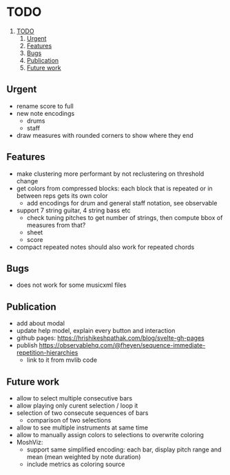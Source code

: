 # TODO

1. [TODO](#todo)
   1. [Urgent](#urgent)
   2. [Features](#features)
   3. [Bugs](#bugs)
   4. [Publication](#publication)
   5. [Future work](#future-work)

## Urgent

- rename score to full
- new note encodings
  - drums
  - staff
- draw measures with rounded corners to show where they end

## Features

- make clustering more performant by not reclustering on threshold change
- get colors from compressed blocks: each block that is repeated or in between reps gets its own color
  - add encodings for drum and general staff notation, see observable
- support 7 string guitar, 4 string bass etc
  - check tuning pitches to get number of strings, then compute bbox of measures from that?
  - sheet
  - score
- compact repeated notes should also work for repeated chords

## Bugs

- does not work for some musicxml files

## Publication

- add about modal
- update help model, explain every button and interaction
- github pages: https://hrishikeshpathak.com/blog/svelte-gh-pages
- publish https://observablehq.com/@fheyen/sequence-immediate-repetition-hierarchies
  - link to it from mvlib code

## Future work

- allow to select multiple consecutive bars
- allow playing only curent selection / loop it
- selection of two consecute sequences of bars
  - comparison of two selections
- allow to see multiple instruments at same time
- allow to manually assign colors to selections to overwrite coloring
- MoshViz:
  - support same simplified encoding: each bar, display pitch range and mean (mean weighted by note duration)
  - include metrics as coloring source
